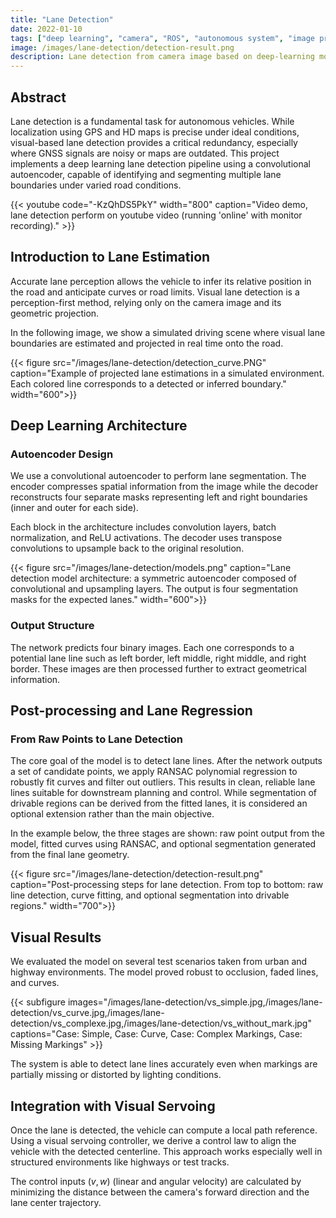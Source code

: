 ```yaml
---
title: "Lane Detection"
date: 2022-01-10
tags: ["deep learning", "camera", "ROS", "autonomous system", "image processing", "detection"]
image: /images/lane-detection/detection-result.png
description: Lane detection from camera image based on deep-learning model (autoencoder).
---
```



## Abstract

Lane detection is a fundamental task for autonomous vehicles. While localization using GPS and HD maps is precise under ideal conditions, visual-based lane detection provides a critical redundancy, especially where GNSS signals are noisy or maps are outdated. This project implements a deep learning lane detection pipeline using a convolutional autoencoder, capable of identifying and segmenting multiple lane boundaries under varied road conditions.

{{< youtube code="-KzQhDS5PkY" width="800" caption="Video demo, lane detection perform on youtube video (running 'online' with monitor recording)." >}}

## Introduction to Lane Estimation

Accurate lane perception allows the vehicle to infer its relative position in the road and anticipate curves or road limits. Visual lane detection is a perception-first method, relying only on the camera image and its geometric projection.

In the following image, we show a simulated driving scene where visual lane boundaries are estimated and projected in real time onto the road.

{{< figure src="/images/lane-detection/detection_curve.PNG" caption="Example of projected lane estimations in a simulated environment. Each colored line corresponds to a detected or inferred boundary." width="600">}}

## Deep Learning Architecture

### Autoencoder Design

We use a convolutional autoencoder to perform lane segmentation. The encoder compresses spatial information from the image while the decoder reconstructs four separate masks representing left and right boundaries (inner and outer for each side).

Each block in the architecture includes convolution layers, batch normalization, and ReLU activations. The decoder uses transpose convolutions to upsample back to the original resolution.

{{< figure src="/images/lane-detection/models.png" caption="Lane detection model architecture: a symmetric autoencoder composed of convolutional and upsampling layers. The output is four segmentation masks for the expected lanes." width="600">}}

### Output Structure

The network predicts four binary images. Each one corresponds to a potential lane line such as left border, left middle, right middle, and right border. These images are then processed further to extract geometrical information.

## Post-processing and Lane Regression

### From Raw Points to Lane Detection
The core goal of the model is to detect lane lines. After the network outputs a set of candidate points, we apply RANSAC polynomial regression to robustly fit curves and filter out outliers. This results in clean, reliable lane lines suitable for downstream planning and control.
While segmentation of drivable regions can be derived from the fitted lanes, it is considered an optional extension rather than the main objective.

In the example below, the three stages are shown: raw point output from the model, fitted curves using RANSAC, and optional segmentation generated from the final lane geometry.

{{< figure src="/images/lane-detection/detection-result.png" caption="Post-processing steps for lane detection. From top to bottom: raw line detection, curve fitting, and optional segmentation into drivable regions." width="700">}}

## Visual Results

We evaluated the model on several test scenarios taken from urban and highway environments. The model proved robust to occlusion, faded lines, and curves.

{{< subfigure images="/images/lane-detection/vs_simple.jpg,/images/lane-detection/vs_curve.jpg,/images/lane-detection/vs_complexe.jpg,/images/lane-detection/vs_without_mark.jpg" captions="Case: Simple, Case: Curve, Case: Complex Markings, Case: Missing Markings" >}}

The system is able to detect lane lines accurately even when markings are partially missing or distorted by lighting conditions.

## Integration with Visual Servoing

Once the lane is detected, the vehicle can compute a local path reference. Using a visual servoing controller, we derive a control law to align the vehicle with the detected centerline. This approach works especially well in structured environments like highways or test tracks.

The control inputs $(v, w)$ (linear and angular velocity) are calculated by minimizing the distance between the camera's forward direction and the lane center trajectory.

<!-- ## Conclusion and Outlook

This lane detection system combines deep learning, robust geometric fitting, and real-time camera input to provide an end-to-end vision-based perception solution. Future enhancements could include incorporating temporal filtering using LSTMs or optical flow, adapting to multi-lane or lane-change scenarios, and extending to 3D environments with stereo vision or LiDAR fusion. -->